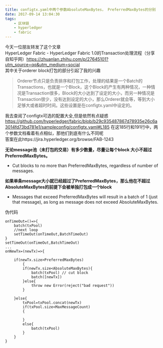 ```yaml
---
title: configtx.yaml中两个参数AbsoluteMaxBytes， PreferredMaxBytes的分别
date: 2017-09-14 13:04:30
tags: 
    - 区块链
    - hyperledger
    - fabric
---
```

今天一位朋友转发了这个文章  
HyperLedger Fabric - HyperLedger Fabric 1.0的Transaction处理流程（分享自知乎网）https://zhuanlan.zhihu.com/p/27645101?utm_source=qq&utm_medium=social  
其中关于orderer block打包的部分引起了我的兴趣

<!--more-->
>Orderer节点只是负责排序和打包工作，处理的结果是一个Batch的Transactions，也就是一个Block，这个Block的产生有两种情况，一种情况是Transaction很多，Block的大小达到了设定的大小，而另一种情况是Transaction很少，没有达到设定的大小，那么Orderer就会等，等到大小足够大或者超时时间。这些设置是在configtx.yaml中设定的。

我去查阅了configtx可选的配置大全,但是依然有点疑惑  
https://github.com/hyperledger/fabric/blob/b29c935487867d78935e26c6a3014fd73bd781e1/sampleconfig/configtx.yaml#L185
在这185行和191行中，两个参数文档看着有点相似，那他们到底有什么不同呢  
答案在此https://jira.hyperledger.org/browse/FAB-1243

**无论message池（未打包的交易）有多少数量，尽量让每个block 大小不超过PreferredMaxBytes。**  
- Cut blocks to no more than PreferredMaxBytes, regardless of number of messages.   


**如果单条message大小就已经超过了PreferredMaxBytes，那么他在不超过AbsoluteMaxBytes的前提下会被单独打包成一个block**  
- Messages that exceed PreferredMaxBytes will result in a batch of 1 (just that message), as long as message does not exceed AbsoluteMaxBytes.


伪代码
```
onTimeOut=()=>{
    batch(txPool)
    //next loop
    setTimeOut(onTimeOut,BatchTimeOut)
}
setTimeOut(onTimeOut,BatchTimeOut)
...
onNewTx=(newTx)=>{

    if(newTx.size>PreferredMaxBytes)
        {
        if(newTx.size<AbsoluteMaxBytes){
            batch(txPool) // cut block
            batch([newTx])
        }else{
            throw new Error(reject("bad request"))
        }
    
    }else{
        txPool=txPool.concat(newTx)
        if(txPool.size<MaxMessageCount)
        {
        
        }
        else{
            batch(txPool)
        }
    }
}

```

